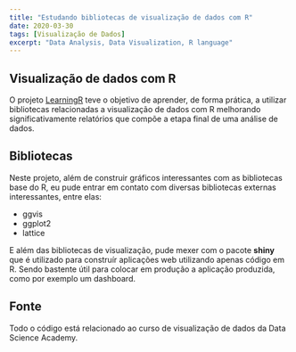 ```yaml
---
title: "Estudando bibliotecas de visualização de dados com R"
date: 2020-03-30
tags: [Visualização de Dados]
excerpt: "Data Analysis, Data Visualization, R language"
---
```

## Visualização de dados com R
O projeto  [LearningR](https://github.com/Lucielton/Learning-R) teve o objetivo de aprender, de forma prática, a utilizar bibliotecas relacionadas a visualização de dados com R melhorando significativamente relatórios que compõe a etapa final de uma análise de dados.

## Bibliotecas
Neste projeto, além de construir gráficos interessantes com as bibliotecas base do R, eu pude entrar em contato com diversas bibliotecas externas interessantes, entre elas:
* ggvis
* ggplot2
* lattice

E além das bibliotecas de visualização, pude mexer com o pacote **shiny** que é utilizado para construír aplicações web utilizando apenas código em R. Sendo bastente útil para colocar em produção a aplicação produzida, como por exemplo um dashboard.

## Fonte
Todo o código está relacionado ao curso de visualização de dados da Data Science Academy.